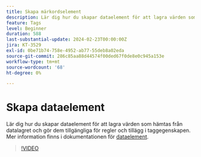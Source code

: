 ```yaml
---
title: Skapa märkordselement
description: Lär dig hur du skapar dataelement för att lagra värden som hämtas från datalagret och gör dem tillgängliga för regler och tillägg i taggegenskapen.
feature: Tags
level: Beginner
duration: 588
last-substantial-update: 2024-02-23T00:00:00Z
jira: KT-3529
exl-id: 0be71b74-758e-4952-ab77-55deb8a02eda
source-git-commit: 286c85aa88d44574f00ded67f0de8e0c945a153e
workflow-type: tm+mt
source-wordcount: '68'
ht-degree: 0%

---
```


# Skapa dataelement

Lär dig hur du skapar dataelement för att lagra värden som hämtas från datalagret och gör dem tillgängliga för regler och tillägg i taggegenskapen. Mer information finns i dokumentationen för [dataelement](https://experienceleague.adobe.com/docs/experience-platform/tags/ui/data-elements.html).

>[!VIDEO](https://video.tv.adobe.com/v/28733/?learn=on&enablevpops)
